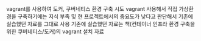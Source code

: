 vagrant를 사용하여 도커, 쿠버네티스 환경 구축 시도
vagrant 사용해서 직접 가상환경을 구축하기에는 지식 부족 및 현 프로젝트에서의 중요도가 낮다고 판단해서 기존에 실습했던 자료를 그대로 사용
기존에 실습했던 자료는 책(컨테이너 인프라 환경 구축을 위한 쿠버네티스/도커)의 vagrant 설치 자료
